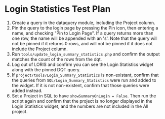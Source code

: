 # Login Statistics Test Plan

1. Create a query in the dataquery module, including the Project column.
2. Pin the query to the login page by pressing the Pin icon, then entering a name, 
and checking "Pin to Login Page". If a query returns more than one row, the name will be appended with an 's'. Note that the query will not be pinned if it returns 0 rows, and will not be pinned if it does not include the Project column.
3. Run `tools/update_login_summary_statistics.php` and confirm the output matches the count of the rows
from the dqt.
4. Log out of LORIS and confirm you can see the Login Statistics widget along with the pinned DQT query.
5. If `project/tools/Login_Summary_Statistics` is non-existant, confirm that the queries from `SQL/Login_Summary_Statistics` were run and added to the widget. If it is not non-existent, confirm that those queries were added instead.
6. Set a Project in SQL to have `showSummaryOnLogin = False`. Then run the script again and confirm 
that the project is no longer displayed in the Login Statistics widget, and the numbers are not included in the All project.